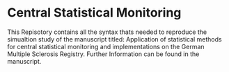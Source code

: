 # Central Statistical Monitoring 
 This Repisotory contains all the syntax thats needed to reproduce the simualtion study of the manuscript titled: Application of statistical methods for central statistical monitoring and implementations on the German Multiple Sclerosis Registry. 
 Further Information can be found in the manuscript.
